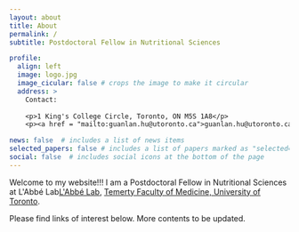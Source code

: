 ```yaml
---
layout: about
title: About
permalink: /
subtitle: Postdoctoral Fellow in Nutritional Sciences

profile:
  align: left
  image: logo.jpg
  image_cicular: false # crops the image to make it circular
  address: >
    Contact:
    
    <p>1 King's College Circle, Toronto, ON M5S 1A8</p>
    <p><a href = "mailto:guanlan.hu@utoronto.ca">guanlan.hu@utoronto.ca</a></p>

news: false  # includes a list of news items
selected_papers: false # includes a list of papers marked as "selected={true}"
social: false  # includes social icons at the bottom of the page
---
```

Welcome to my website!!! I am a Postdoctoral Fellow in Nutritional Sciences at L'Abbé Lab<a href='https://labbelab.utoronto.ca/'>L'Abbé Lab</a>, <a href='https://temertymedicine.utoronto.ca/'>Temerty Faculty of Medicine, University of Toronto</a>. 

Please find links of interest below. More contents to be updated.


